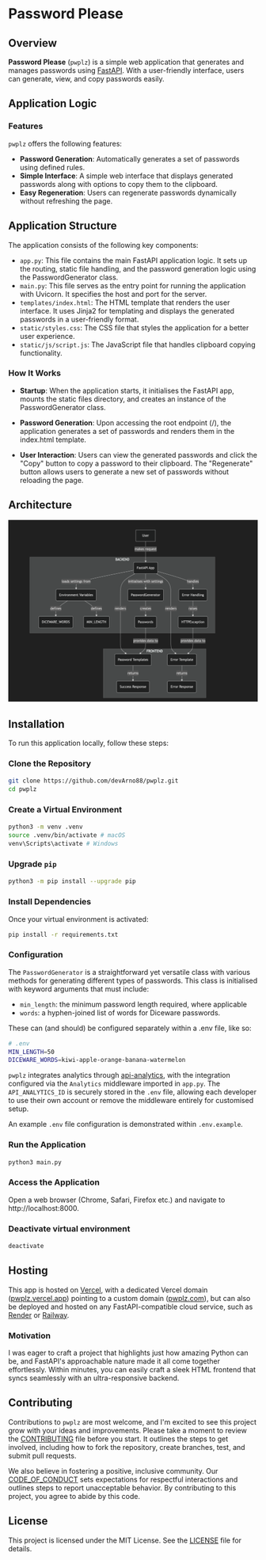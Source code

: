 # Password Please

## Overview

**Password Please** (`pwplz`) is a simple web application that generates and manages passwords using [FastAPI](https://fastapi.tiangolo.com/tutorial/). With a user-friendly interface, users can generate, view, and copy passwords easily.

## Application Logic

### Features

`pwplz` offers the following features:

-   **Password Generation**: Automatically generates a set of passwords using defined rules.
-   **Simple Interface**: A simple web interface that displays generated passwords along with options to copy them to the clipboard.
-   **Easy Regeneration**: Users can regenerate passwords dynamically without refreshing the page.

## Application Structure

The application consists of the following key components:

-   `app.py`: This file contains the main FastAPI application logic. It sets up the routing, static file handling, and the password generation logic using the PasswordGenerator class.
-   `main.py`: This file serves as the entry point for running the application with Uvicorn. It specifies the host and port for the server.
-   `templates/index.html`: The HTML template that renders the user interface. It uses Jinja2 for templating and displays the generated passwords in a user-friendly format.
-   `static/styles.css`: The CSS file that styles the application for a better user experience.
-   `static/js/script.js`: The JavaScript file that handles clipboard copying functionality.

### How It Works

-   **Startup**: When the application starts, it initialises the FastAPI app, mounts the static files directory, and creates an instance of the PasswordGenerator class.

-   **Password Generation**: Upon accessing the root endpoint (/), the application generates a set of passwords and renders them in the index.html template.

-   **User Interaction**: Users can view the generated passwords and click the "Copy" button to copy a password to their clipboard. The "Regenerate" button allows users to generate a new set of passwords without reloading the page.

## Architecture

![pwplz Block Diagram](static/pwplz-block-diagram.png)

## Installation

To run this application locally, follow these steps:

### Clone the Repository

```bash
git clone https://github.com/devArno88/pwplz.git
cd pwplz
```

### Create a Virtual Environment

```bash
python3 -m venv .venv
source .venv/bin/activate # macOS
venv\Scripts\activate # Windows
```

### Upgrade `pip`

```bash
python3 -m pip install --upgrade pip
```

### Install Dependencies

Once your virtual environment is activated:

```bash
pip install -r requirements.txt
```

### Configuration

The `PasswordGenerator` is a straightforward yet versatile class with various methods for generating different types of passwords. This class is initialised with keyword arguments that must include:

-   `min_length`: the minimum password length required, where applicable
-   `words`: a hyphen-joined list of words for Diceware passwords.

These can (and should) be configured separately within a .env file, like so:

```bash
# .env
MIN_LENGTH=50
DICEWARE_WORDS=kiwi-apple-orange-banana-watermelon
```

`pwplz` integrates analytics through [api-analytics](https://pypi.org/project/api-analytics/), with the integration configured via the `Analytics` middleware imported in `app.py`. The `API_ANALYTICS_ID` is securely stored in the `.env` file, allowing each developer to use their own account or remove the middleware entirely for customised setup.

An example `.env` file configuration is demonstrated within `.env.example`.

### Run the Application

```bash
python3 main.py
```

### Access the Application

Open a web browser (Chrome, Safari, Firefox etc.) and navigate to http://localhost:8000.

### Deactivate virtual environment

```bash
deactivate
```

## Hosting

This app is hosted on [Vercel](https://vercel.com/), with a dedicated Vercel domain ([pwplz.vercel.app](https://pwplz.vercel.app)) pointing to a custom domain ([pwplz.com](https://pwplz.com)), but can also be deployed and hosted on any FastAPI-compatible cloud service, such as [Render](https://render.com/) or [Railway](https://railway.app/).

### Motivation

I was eager to craft a project that highlights just how amazing Python can be, and FastAPI's approachable nature made it all come together effortlessly. Within minutes, you can easily craft a sleek HTML frontend that syncs seamlessly with an ultra-responsive backend.

## Contributing

Contributions to `pwplz` are most welcome, and I'm excited to see this project grow with your ideas and improvements. Please take a moment to review the [CONTRIBUTING](./CONTRIBUTING.md) file before you start. It outlines the steps to get involved, including how to fork the repository, create branches, test, and submit pull requests.

We also believe in fostering a positive, inclusive community. Our [CODE_OF_CONDUCT](./CODE_OF_CONDUCT.md) sets expectations for respectful interactions and outlines steps to report unacceptable behavior. By contributing to this project, you agree to abide by this code.

## License

This project is licensed under the MIT License. See the [LICENSE](./LICENSE) file for details.
